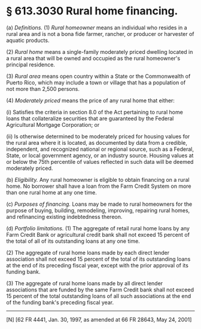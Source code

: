 # § 613.3030   Rural home financing.

(a) *Definitions.* (1) *Rural homeowner* means an individual who resides in a rural area and is not a bona fide farmer, rancher, or producer or harvester of aquatic products.


(2) *Rural home* means a single-family moderately priced dwelling located in a rural area that will be owned and occupied as the rural homeowner's principal residence.


(3) *Rural area* means open country within a State or the Commonwealth of Puerto Rico, which may include a town or village that has a population of not more than 2,500 persons.


(4) *Moderately priced* means the price of any rural home that either:


(i) Satisfies the criteria in section 8.0 of the Act pertaining to rural home loans that collateralize securities that are guaranteed by the Federal Agricultural Mortgage Corporation; or


(ii) Is otherwise determined to be moderately priced for housing values for the rural area where it is located, as documented by data from a credible, independent, and recognized national or regional source, such as a Federal, State, or local government agency, or an industry source. Housing values at or below the 75th percentile of values reflected in such data will be deemed moderately priced.


(b) *Eligibility.* Any rural homeowner is eligible to obtain financing on a rural home. No borrower shall have a loan from the Farm Credit System on more than one rural home at any one time.


(c) *Purposes of financing.* Loans may be made to rural homeowners for the purpose of buying, building, remodeling, improving, repairing rural homes, and refinancing existing indebtedness thereon.


(d) *Portfolio limitations.* (1) The aggregate of retail rural home loans by any Farm Credit Bank or agricultural credit bank shall not exceed 15 percent of the total of all of its outstanding loans at any one time.


(2) The aggregate of rural home loans made by each direct lender association shall not exceed 15 percent of the total of its outstanding loans at the end of its preceding fiscal year, except with the prior approval of its funding bank.


(3) The aggregate of rural home loans made by all direct lender associations that are funded by the same Farm Credit bank shall not exceed 15 percent of the total outstanding loans of all such associations at the end of the funding bank's preceding fiscal year.



---

[N] [62 FR 4441, Jan. 30, 1997, as amended at 66 FR 28643, May 24, 2001]





